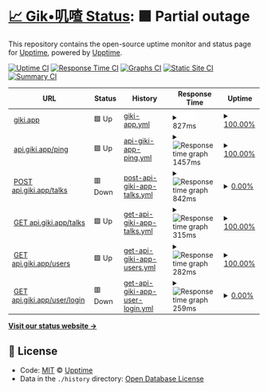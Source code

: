 # [📈 Gik•叽喳 Status](https://giki.app): <!--live status--> **🟧 Partial outage**

This repository contains the open-source uptime monitor and status page for [Upptime](https://upptime.js.org), powered by [Upptime](https://github.com/upptime/upptime).

[![Uptime CI](https://github.com/koj-co/upptime/workflows/Uptime%20CI/badge.svg)](https://github.com/koj-co/upptime/actions?query=workflow%3A%22Uptime+CI%22)
[![Response Time CI](https://github.com/koj-co/upptime/workflows/Response%20Time%20CI/badge.svg)](https://github.com/koj-co/upptime/actions?query=workflow%3A%22Response+Time+CI%22)
[![Graphs CI](https://github.com/koj-co/upptime/workflows/Graphs%20CI/badge.svg)](https://github.com/koj-co/upptime/actions?query=workflow%3A%22Graphs+CI%22)
[![Static Site CI](https://github.com/koj-co/upptime/workflows/Static%20Site%20CI/badge.svg)](https://github.com/koj-co/upptime/actions?query=workflow%3A%22Static+Site+CI%22)
[![Summary CI](https://github.com/koj-co/upptime/workflows/Summary%20CI/badge.svg)](https://github.com/koj-co/upptime/actions?query=workflow%3A%22Summary+CI%22)

<!--start: status pages-->
<!-- This summary is generated by Upptime (https://github.com/upptime/upptime) -->
<!-- Do not edit this manually, your changes will be overwritten -->
<!-- prettier-ignore -->
| URL | Status | History | Response Time | Uptime |
| --- | ------ | ------- | ------------- | ------ |
| <img alt="" src="https://favicons.githubusercontent.com/giki.app" height="13"> [giki.app](https://giki.app) | 🟩 Up | [giki-app.yml](https://github.com/gikiapp/status/commits/master/history/giki-app.yml) | <details><summary><img alt="Response time graph" src="./graphs/giki-app/response-time-week.png" height="20"> 827ms</summary><br><a href="https://gikiapp.github.io/status/history/giki-app"><img alt="Response time 825" src="https://img.shields.io/endpoint?url=https%3A%2F%2Fraw.githubusercontent.com%2Fgikiapp%2Fstatus%2Fmaster%2Fapi%2Fgiki-app%2Fresponse-time.json"></a><br><a href="https://gikiapp.github.io/status/history/giki-app"><img alt="24-hour response time 915" src="https://img.shields.io/endpoint?url=https%3A%2F%2Fraw.githubusercontent.com%2Fgikiapp%2Fstatus%2Fmaster%2Fapi%2Fgiki-app%2Fresponse-time-day.json"></a><br><a href="https://gikiapp.github.io/status/history/giki-app"><img alt="7-day response time 827" src="https://img.shields.io/endpoint?url=https%3A%2F%2Fraw.githubusercontent.com%2Fgikiapp%2Fstatus%2Fmaster%2Fapi%2Fgiki-app%2Fresponse-time-week.json"></a><br><a href="https://gikiapp.github.io/status/history/giki-app"><img alt="30-day response time 825" src="https://img.shields.io/endpoint?url=https%3A%2F%2Fraw.githubusercontent.com%2Fgikiapp%2Fstatus%2Fmaster%2Fapi%2Fgiki-app%2Fresponse-time-month.json"></a><br><a href="https://gikiapp.github.io/status/history/giki-app"><img alt="1-year response time 825" src="https://img.shields.io/endpoint?url=https%3A%2F%2Fraw.githubusercontent.com%2Fgikiapp%2Fstatus%2Fmaster%2Fapi%2Fgiki-app%2Fresponse-time-year.json"></a></details> | <details><summary><a href="https://gikiapp.github.io/status/history/giki-app">100.00%</a></summary><a href="https://gikiapp.github.io/status/history/giki-app"><img alt="All-time uptime 100.00%" src="https://img.shields.io/endpoint?url=https%3A%2F%2Fraw.githubusercontent.com%2Fgikiapp%2Fstatus%2Fmaster%2Fapi%2Fgiki-app%2Fuptime.json"></a><br><a href="https://gikiapp.github.io/status/history/giki-app"><img alt="24-hour uptime 100.00%" src="https://img.shields.io/endpoint?url=https%3A%2F%2Fraw.githubusercontent.com%2Fgikiapp%2Fstatus%2Fmaster%2Fapi%2Fgiki-app%2Fuptime-day.json"></a><br><a href="https://gikiapp.github.io/status/history/giki-app"><img alt="7-day uptime 100.00%" src="https://img.shields.io/endpoint?url=https%3A%2F%2Fraw.githubusercontent.com%2Fgikiapp%2Fstatus%2Fmaster%2Fapi%2Fgiki-app%2Fuptime-week.json"></a><br><a href="https://gikiapp.github.io/status/history/giki-app"><img alt="30-day uptime 100.00%" src="https://img.shields.io/endpoint?url=https%3A%2F%2Fraw.githubusercontent.com%2Fgikiapp%2Fstatus%2Fmaster%2Fapi%2Fgiki-app%2Fuptime-month.json"></a><br><a href="https://gikiapp.github.io/status/history/giki-app"><img alt="1-year uptime 100.00%" src="https://img.shields.io/endpoint?url=https%3A%2F%2Fraw.githubusercontent.com%2Fgikiapp%2Fstatus%2Fmaster%2Fapi%2Fgiki-app%2Fuptime-year.json"></a></details>
| <img alt="" src="https://favicons.githubusercontent.com/api.giki.app" height="13"> [api.giki.app/ping](https://api.giki.app/ping) | 🟩 Up | [api-giki-app-ping.yml](https://github.com/gikiapp/status/commits/master/history/api-giki-app-ping.yml) | <details><summary><img alt="Response time graph" src="./graphs/api-giki-app-ping/response-time-week.png" height="20"> 1457ms</summary><br><a href="https://gikiapp.github.io/status/history/api-giki-app-ping"><img alt="Response time 1457" src="https://img.shields.io/endpoint?url=https%3A%2F%2Fraw.githubusercontent.com%2Fgikiapp%2Fstatus%2Fmaster%2Fapi%2Fapi-giki-app-ping%2Fresponse-time.json"></a><br><a href="https://gikiapp.github.io/status/history/api-giki-app-ping"><img alt="24-hour response time 896" src="https://img.shields.io/endpoint?url=https%3A%2F%2Fraw.githubusercontent.com%2Fgikiapp%2Fstatus%2Fmaster%2Fapi%2Fapi-giki-app-ping%2Fresponse-time-day.json"></a><br><a href="https://gikiapp.github.io/status/history/api-giki-app-ping"><img alt="7-day response time 1457" src="https://img.shields.io/endpoint?url=https%3A%2F%2Fraw.githubusercontent.com%2Fgikiapp%2Fstatus%2Fmaster%2Fapi%2Fapi-giki-app-ping%2Fresponse-time-week.json"></a><br><a href="https://gikiapp.github.io/status/history/api-giki-app-ping"><img alt="30-day response time 1457" src="https://img.shields.io/endpoint?url=https%3A%2F%2Fraw.githubusercontent.com%2Fgikiapp%2Fstatus%2Fmaster%2Fapi%2Fapi-giki-app-ping%2Fresponse-time-month.json"></a><br><a href="https://gikiapp.github.io/status/history/api-giki-app-ping"><img alt="1-year response time 1457" src="https://img.shields.io/endpoint?url=https%3A%2F%2Fraw.githubusercontent.com%2Fgikiapp%2Fstatus%2Fmaster%2Fapi%2Fapi-giki-app-ping%2Fresponse-time-year.json"></a></details> | <details><summary><a href="https://gikiapp.github.io/status/history/api-giki-app-ping">100.00%</a></summary><a href="https://gikiapp.github.io/status/history/api-giki-app-ping"><img alt="All-time uptime 100.00%" src="https://img.shields.io/endpoint?url=https%3A%2F%2Fraw.githubusercontent.com%2Fgikiapp%2Fstatus%2Fmaster%2Fapi%2Fapi-giki-app-ping%2Fuptime.json"></a><br><a href="https://gikiapp.github.io/status/history/api-giki-app-ping"><img alt="24-hour uptime 100.00%" src="https://img.shields.io/endpoint?url=https%3A%2F%2Fraw.githubusercontent.com%2Fgikiapp%2Fstatus%2Fmaster%2Fapi%2Fapi-giki-app-ping%2Fuptime-day.json"></a><br><a href="https://gikiapp.github.io/status/history/api-giki-app-ping"><img alt="7-day uptime 100.00%" src="https://img.shields.io/endpoint?url=https%3A%2F%2Fraw.githubusercontent.com%2Fgikiapp%2Fstatus%2Fmaster%2Fapi%2Fapi-giki-app-ping%2Fuptime-week.json"></a><br><a href="https://gikiapp.github.io/status/history/api-giki-app-ping"><img alt="30-day uptime 100.00%" src="https://img.shields.io/endpoint?url=https%3A%2F%2Fraw.githubusercontent.com%2Fgikiapp%2Fstatus%2Fmaster%2Fapi%2Fapi-giki-app-ping%2Fuptime-month.json"></a><br><a href="https://gikiapp.github.io/status/history/api-giki-app-ping"><img alt="1-year uptime 100.00%" src="https://img.shields.io/endpoint?url=https%3A%2F%2Fraw.githubusercontent.com%2Fgikiapp%2Fstatus%2Fmaster%2Fapi%2Fapi-giki-app-ping%2Fuptime-year.json"></a></details>
| <img alt="" src="https://favicons.githubusercontent.com/api.giki.app" height="13"> [POST api.giki.app/talks](https://api.giki.app/talks) | 🟥 Down | [post-api-giki-app-talks.yml](https://github.com/gikiapp/status/commits/master/history/post-api-giki-app-talks.yml) | <details><summary><img alt="Response time graph" src="./graphs/post-api-giki-app-talks/response-time-week.png" height="20"> 842ms</summary><br><a href="https://gikiapp.github.io/status/history/post-api-giki-app-talks"><img alt="Response time 842" src="https://img.shields.io/endpoint?url=https%3A%2F%2Fraw.githubusercontent.com%2Fgikiapp%2Fstatus%2Fmaster%2Fapi%2Fpost-api-giki-app-talks%2Fresponse-time.json"></a><br><a href="https://gikiapp.github.io/status/history/post-api-giki-app-talks"><img alt="24-hour response time 238" src="https://img.shields.io/endpoint?url=https%3A%2F%2Fraw.githubusercontent.com%2Fgikiapp%2Fstatus%2Fmaster%2Fapi%2Fpost-api-giki-app-talks%2Fresponse-time-day.json"></a><br><a href="https://gikiapp.github.io/status/history/post-api-giki-app-talks"><img alt="7-day response time 842" src="https://img.shields.io/endpoint?url=https%3A%2F%2Fraw.githubusercontent.com%2Fgikiapp%2Fstatus%2Fmaster%2Fapi%2Fpost-api-giki-app-talks%2Fresponse-time-week.json"></a><br><a href="https://gikiapp.github.io/status/history/post-api-giki-app-talks"><img alt="30-day response time 842" src="https://img.shields.io/endpoint?url=https%3A%2F%2Fraw.githubusercontent.com%2Fgikiapp%2Fstatus%2Fmaster%2Fapi%2Fpost-api-giki-app-talks%2Fresponse-time-month.json"></a><br><a href="https://gikiapp.github.io/status/history/post-api-giki-app-talks"><img alt="1-year response time 842" src="https://img.shields.io/endpoint?url=https%3A%2F%2Fraw.githubusercontent.com%2Fgikiapp%2Fstatus%2Fmaster%2Fapi%2Fpost-api-giki-app-talks%2Fresponse-time-year.json"></a></details> | <details><summary><a href="https://gikiapp.github.io/status/history/post-api-giki-app-talks">0.00%</a></summary><a href="https://gikiapp.github.io/status/history/post-api-giki-app-talks"><img alt="All-time uptime 0.00%" src="https://img.shields.io/endpoint?url=https%3A%2F%2Fraw.githubusercontent.com%2Fgikiapp%2Fstatus%2Fmaster%2Fapi%2Fpost-api-giki-app-talks%2Fuptime.json"></a><br><a href="https://gikiapp.github.io/status/history/post-api-giki-app-talks"><img alt="24-hour uptime 0.00%" src="https://img.shields.io/endpoint?url=https%3A%2F%2Fraw.githubusercontent.com%2Fgikiapp%2Fstatus%2Fmaster%2Fapi%2Fpost-api-giki-app-talks%2Fuptime-day.json"></a><br><a href="https://gikiapp.github.io/status/history/post-api-giki-app-talks"><img alt="7-day uptime 0.00%" src="https://img.shields.io/endpoint?url=https%3A%2F%2Fraw.githubusercontent.com%2Fgikiapp%2Fstatus%2Fmaster%2Fapi%2Fpost-api-giki-app-talks%2Fuptime-week.json"></a><br><a href="https://gikiapp.github.io/status/history/post-api-giki-app-talks"><img alt="30-day uptime 0.00%" src="https://img.shields.io/endpoint?url=https%3A%2F%2Fraw.githubusercontent.com%2Fgikiapp%2Fstatus%2Fmaster%2Fapi%2Fpost-api-giki-app-talks%2Fuptime-month.json"></a><br><a href="https://gikiapp.github.io/status/history/post-api-giki-app-talks"><img alt="1-year uptime 0.00%" src="https://img.shields.io/endpoint?url=https%3A%2F%2Fraw.githubusercontent.com%2Fgikiapp%2Fstatus%2Fmaster%2Fapi%2Fpost-api-giki-app-talks%2Fuptime-year.json"></a></details>
| <img alt="" src="https://favicons.githubusercontent.com/api.giki.app" height="13"> [GET api.giki.app/talks](https://api.giki.app/talks?user_name=i) | 🟩 Up | [get-api-giki-app-talks.yml](https://github.com/gikiapp/status/commits/master/history/get-api-giki-app-talks.yml) | <details><summary><img alt="Response time graph" src="./graphs/get-api-giki-app-talks/response-time-week.png" height="20"> 315ms</summary><br><a href="https://gikiapp.github.io/status/history/get-api-giki-app-talks"><img alt="Response time 315" src="https://img.shields.io/endpoint?url=https%3A%2F%2Fraw.githubusercontent.com%2Fgikiapp%2Fstatus%2Fmaster%2Fapi%2Fget-api-giki-app-talks%2Fresponse-time.json"></a><br><a href="https://gikiapp.github.io/status/history/get-api-giki-app-talks"><img alt="24-hour response time 257" src="https://img.shields.io/endpoint?url=https%3A%2F%2Fraw.githubusercontent.com%2Fgikiapp%2Fstatus%2Fmaster%2Fapi%2Fget-api-giki-app-talks%2Fresponse-time-day.json"></a><br><a href="https://gikiapp.github.io/status/history/get-api-giki-app-talks"><img alt="7-day response time 315" src="https://img.shields.io/endpoint?url=https%3A%2F%2Fraw.githubusercontent.com%2Fgikiapp%2Fstatus%2Fmaster%2Fapi%2Fget-api-giki-app-talks%2Fresponse-time-week.json"></a><br><a href="https://gikiapp.github.io/status/history/get-api-giki-app-talks"><img alt="30-day response time 315" src="https://img.shields.io/endpoint?url=https%3A%2F%2Fraw.githubusercontent.com%2Fgikiapp%2Fstatus%2Fmaster%2Fapi%2Fget-api-giki-app-talks%2Fresponse-time-month.json"></a><br><a href="https://gikiapp.github.io/status/history/get-api-giki-app-talks"><img alt="1-year response time 315" src="https://img.shields.io/endpoint?url=https%3A%2F%2Fraw.githubusercontent.com%2Fgikiapp%2Fstatus%2Fmaster%2Fapi%2Fget-api-giki-app-talks%2Fresponse-time-year.json"></a></details> | <details><summary><a href="https://gikiapp.github.io/status/history/get-api-giki-app-talks">100.00%</a></summary><a href="https://gikiapp.github.io/status/history/get-api-giki-app-talks"><img alt="All-time uptime 100.00%" src="https://img.shields.io/endpoint?url=https%3A%2F%2Fraw.githubusercontent.com%2Fgikiapp%2Fstatus%2Fmaster%2Fapi%2Fget-api-giki-app-talks%2Fuptime.json"></a><br><a href="https://gikiapp.github.io/status/history/get-api-giki-app-talks"><img alt="24-hour uptime 100.00%" src="https://img.shields.io/endpoint?url=https%3A%2F%2Fraw.githubusercontent.com%2Fgikiapp%2Fstatus%2Fmaster%2Fapi%2Fget-api-giki-app-talks%2Fuptime-day.json"></a><br><a href="https://gikiapp.github.io/status/history/get-api-giki-app-talks"><img alt="7-day uptime 100.00%" src="https://img.shields.io/endpoint?url=https%3A%2F%2Fraw.githubusercontent.com%2Fgikiapp%2Fstatus%2Fmaster%2Fapi%2Fget-api-giki-app-talks%2Fuptime-week.json"></a><br><a href="https://gikiapp.github.io/status/history/get-api-giki-app-talks"><img alt="30-day uptime 100.00%" src="https://img.shields.io/endpoint?url=https%3A%2F%2Fraw.githubusercontent.com%2Fgikiapp%2Fstatus%2Fmaster%2Fapi%2Fget-api-giki-app-talks%2Fuptime-month.json"></a><br><a href="https://gikiapp.github.io/status/history/get-api-giki-app-talks"><img alt="1-year uptime 100.00%" src="https://img.shields.io/endpoint?url=https%3A%2F%2Fraw.githubusercontent.com%2Fgikiapp%2Fstatus%2Fmaster%2Fapi%2Fget-api-giki-app-talks%2Fuptime-year.json"></a></details>
| <img alt="" src="https://favicons.githubusercontent.com/api.giki.app" height="13"> [GET api.giki.app/users](https://api.giki.app/users?name=i) | 🟩 Up | [get-api-giki-app-users.yml](https://github.com/gikiapp/status/commits/master/history/get-api-giki-app-users.yml) | <details><summary><img alt="Response time graph" src="./graphs/get-api-giki-app-users/response-time-week.png" height="20"> 282ms</summary><br><a href="https://gikiapp.github.io/status/history/get-api-giki-app-users"><img alt="Response time 282" src="https://img.shields.io/endpoint?url=https%3A%2F%2Fraw.githubusercontent.com%2Fgikiapp%2Fstatus%2Fmaster%2Fapi%2Fget-api-giki-app-users%2Fresponse-time.json"></a><br><a href="https://gikiapp.github.io/status/history/get-api-giki-app-users"><img alt="24-hour response time 226" src="https://img.shields.io/endpoint?url=https%3A%2F%2Fraw.githubusercontent.com%2Fgikiapp%2Fstatus%2Fmaster%2Fapi%2Fget-api-giki-app-users%2Fresponse-time-day.json"></a><br><a href="https://gikiapp.github.io/status/history/get-api-giki-app-users"><img alt="7-day response time 282" src="https://img.shields.io/endpoint?url=https%3A%2F%2Fraw.githubusercontent.com%2Fgikiapp%2Fstatus%2Fmaster%2Fapi%2Fget-api-giki-app-users%2Fresponse-time-week.json"></a><br><a href="https://gikiapp.github.io/status/history/get-api-giki-app-users"><img alt="30-day response time 282" src="https://img.shields.io/endpoint?url=https%3A%2F%2Fraw.githubusercontent.com%2Fgikiapp%2Fstatus%2Fmaster%2Fapi%2Fget-api-giki-app-users%2Fresponse-time-month.json"></a><br><a href="https://gikiapp.github.io/status/history/get-api-giki-app-users"><img alt="1-year response time 282" src="https://img.shields.io/endpoint?url=https%3A%2F%2Fraw.githubusercontent.com%2Fgikiapp%2Fstatus%2Fmaster%2Fapi%2Fget-api-giki-app-users%2Fresponse-time-year.json"></a></details> | <details><summary><a href="https://gikiapp.github.io/status/history/get-api-giki-app-users">100.00%</a></summary><a href="https://gikiapp.github.io/status/history/get-api-giki-app-users"><img alt="All-time uptime 100.00%" src="https://img.shields.io/endpoint?url=https%3A%2F%2Fraw.githubusercontent.com%2Fgikiapp%2Fstatus%2Fmaster%2Fapi%2Fget-api-giki-app-users%2Fuptime.json"></a><br><a href="https://gikiapp.github.io/status/history/get-api-giki-app-users"><img alt="24-hour uptime 100.00%" src="https://img.shields.io/endpoint?url=https%3A%2F%2Fraw.githubusercontent.com%2Fgikiapp%2Fstatus%2Fmaster%2Fapi%2Fget-api-giki-app-users%2Fuptime-day.json"></a><br><a href="https://gikiapp.github.io/status/history/get-api-giki-app-users"><img alt="7-day uptime 100.00%" src="https://img.shields.io/endpoint?url=https%3A%2F%2Fraw.githubusercontent.com%2Fgikiapp%2Fstatus%2Fmaster%2Fapi%2Fget-api-giki-app-users%2Fuptime-week.json"></a><br><a href="https://gikiapp.github.io/status/history/get-api-giki-app-users"><img alt="30-day uptime 100.00%" src="https://img.shields.io/endpoint?url=https%3A%2F%2Fraw.githubusercontent.com%2Fgikiapp%2Fstatus%2Fmaster%2Fapi%2Fget-api-giki-app-users%2Fuptime-month.json"></a><br><a href="https://gikiapp.github.io/status/history/get-api-giki-app-users"><img alt="1-year uptime 100.00%" src="https://img.shields.io/endpoint?url=https%3A%2F%2Fraw.githubusercontent.com%2Fgikiapp%2Fstatus%2Fmaster%2Fapi%2Fget-api-giki-app-users%2Fuptime-year.json"></a></details>
| <img alt="" src="https://favicons.githubusercontent.com/api.giki.app" height="13"> [GET api.giki.app/user/login](https://api.giki.app/user/login) | 🟥 Down | [get-api-giki-app-user-login.yml](https://github.com/gikiapp/status/commits/master/history/get-api-giki-app-user-login.yml) | <details><summary><img alt="Response time graph" src="./graphs/get-api-giki-app-user-login/response-time-week.png" height="20"> 259ms</summary><br><a href="https://gikiapp.github.io/status/history/get-api-giki-app-user-login"><img alt="Response time 259" src="https://img.shields.io/endpoint?url=https%3A%2F%2Fraw.githubusercontent.com%2Fgikiapp%2Fstatus%2Fmaster%2Fapi%2Fget-api-giki-app-user-login%2Fresponse-time.json"></a><br><a href="https://gikiapp.github.io/status/history/get-api-giki-app-user-login"><img alt="24-hour response time 206" src="https://img.shields.io/endpoint?url=https%3A%2F%2Fraw.githubusercontent.com%2Fgikiapp%2Fstatus%2Fmaster%2Fapi%2Fget-api-giki-app-user-login%2Fresponse-time-day.json"></a><br><a href="https://gikiapp.github.io/status/history/get-api-giki-app-user-login"><img alt="7-day response time 259" src="https://img.shields.io/endpoint?url=https%3A%2F%2Fraw.githubusercontent.com%2Fgikiapp%2Fstatus%2Fmaster%2Fapi%2Fget-api-giki-app-user-login%2Fresponse-time-week.json"></a><br><a href="https://gikiapp.github.io/status/history/get-api-giki-app-user-login"><img alt="30-day response time 259" src="https://img.shields.io/endpoint?url=https%3A%2F%2Fraw.githubusercontent.com%2Fgikiapp%2Fstatus%2Fmaster%2Fapi%2Fget-api-giki-app-user-login%2Fresponse-time-month.json"></a><br><a href="https://gikiapp.github.io/status/history/get-api-giki-app-user-login"><img alt="1-year response time 259" src="https://img.shields.io/endpoint?url=https%3A%2F%2Fraw.githubusercontent.com%2Fgikiapp%2Fstatus%2Fmaster%2Fapi%2Fget-api-giki-app-user-login%2Fresponse-time-year.json"></a></details> | <details><summary><a href="https://gikiapp.github.io/status/history/get-api-giki-app-user-login">0.00%</a></summary><a href="https://gikiapp.github.io/status/history/get-api-giki-app-user-login"><img alt="All-time uptime 0.00%" src="https://img.shields.io/endpoint?url=https%3A%2F%2Fraw.githubusercontent.com%2Fgikiapp%2Fstatus%2Fmaster%2Fapi%2Fget-api-giki-app-user-login%2Fuptime.json"></a><br><a href="https://gikiapp.github.io/status/history/get-api-giki-app-user-login"><img alt="24-hour uptime 0.00%" src="https://img.shields.io/endpoint?url=https%3A%2F%2Fraw.githubusercontent.com%2Fgikiapp%2Fstatus%2Fmaster%2Fapi%2Fget-api-giki-app-user-login%2Fuptime-day.json"></a><br><a href="https://gikiapp.github.io/status/history/get-api-giki-app-user-login"><img alt="7-day uptime 0.00%" src="https://img.shields.io/endpoint?url=https%3A%2F%2Fraw.githubusercontent.com%2Fgikiapp%2Fstatus%2Fmaster%2Fapi%2Fget-api-giki-app-user-login%2Fuptime-week.json"></a><br><a href="https://gikiapp.github.io/status/history/get-api-giki-app-user-login"><img alt="30-day uptime 0.00%" src="https://img.shields.io/endpoint?url=https%3A%2F%2Fraw.githubusercontent.com%2Fgikiapp%2Fstatus%2Fmaster%2Fapi%2Fget-api-giki-app-user-login%2Fuptime-month.json"></a><br><a href="https://gikiapp.github.io/status/history/get-api-giki-app-user-login"><img alt="1-year uptime 0.00%" src="https://img.shields.io/endpoint?url=https%3A%2F%2Fraw.githubusercontent.com%2Fgikiapp%2Fstatus%2Fmaster%2Fapi%2Fget-api-giki-app-user-login%2Fuptime-year.json"></a></details>

<!--end: status pages-->

[**Visit our status website →**](https://gikiapp.github.io/status)

## 📄 License

- Code: [MIT](./LICENSE) © [Upptime](https://upptime.js.org)
- Data in the `./history` directory: [Open Database License](https://opendatacommons.org/licenses/odbl/1-0/)
